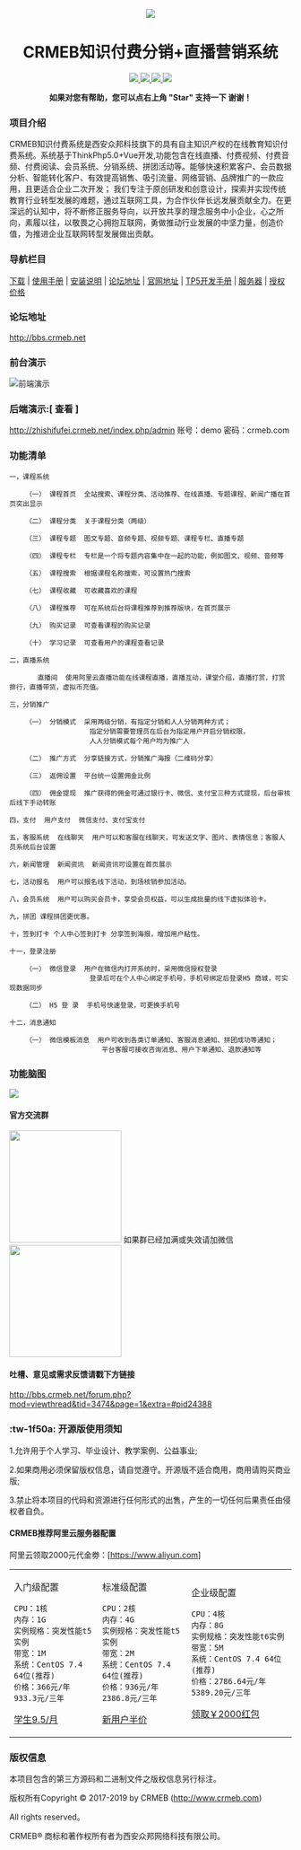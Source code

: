 
<p align="center">
    <img src="https://images.gitee.com/uploads/images/2018/1214/151026_2299df23_892944.gif" />
</p>
<h1 align="center">CRMEB知识付费分销+直播营销系统</h1> 
<p align="center">
    <a href="http://www.crmeb.com">
        <img src="https://img.shields.io/badge/OfficialWebsite-CRMEB-yellow.svg" />
    </a>

<a href="http://www.crmeb.com">
        <img src="https://img.shields.io/badge/Licence-GPL3.0-green.svg?style=flat" />
    </a>
    <a href="http://www.crmeb.com">
        <img src="https://img.shields.io/badge/Edition-3.0-blue.svg" />
    </a>
     <a href="https://gitee.com/ZhongBangKeJi/CRMEB/repository/archive/master.zip">
        <img src="https://img.shields.io/badge/download-80m-red.svg" />
    </a>
    </p>
<p align="center">    
    <b>如果对您有帮助，您可以点右上角 "Star" 支持一下 谢谢！</b>
</p>

### 项目介绍

CRMEB知识付费系统是西安众邦科技旗下的具有自主知识产权的在线教育知识付费系统。系统基于ThinkPhp5.0+Vue开发,功能包含在线直播、付费视频、付费音频、付费阅读、会员系统、分销系统、拼团活动等。能够快速积累客户、会员数据分析、智能转化客户、有效提高销售、吸引流量、网络营销、品牌推广的一款应用，且更适合企业二次开发；
我们专注于原创研发和创意设计，探索并实现传统教育行业转型发展的难题，通过互联网工具，为合作伙伴长远发展贡献全力。在更深远的认知中，将不断修正服务导向，以开放共享的理念服务中小企业，心之所向，素履以往，以敬畏之心拥抱互联网，勇做推动行业发展的中坚力量，创造价值，为推进企业互联网转型发展做出贡献。

### 导航栏目

[下载](https://gitee.com/ZhongBangKeJi/crmeb_zzff_class/tree/master)
 | [使用手册](https://help.crmeb.net)
 | [安装说明](http://help.crmeb.net/crmeb_zsff/1514710)
 | [论坛地址](http://bbs.crmeb.net)
 | [官网地址](https://www.crmeb.com)
 | [TP5开发手册](https://www.kancloud.cn/manual/thinkphp5/118003)
 | [服务器](https://promotion.aliyun.com/ntms/yunparter/invite.html?userCode=dligum2z)
 | [授权价格](https://www.crmeb.com)
###  论坛地址
http://bbs.crmeb.net
###  前台演示
![前端演示](/readme/images/前端演示二维码.jpg)

### 后端演示:[ 查看 ]

http://zhishifufei.crmeb.net/index.php/admin 账号：demo    密码：crmeb.com
###  功能清单
    一，课程系统
    
        （一） 课程首页  全站搜索、课程分类、活动推荐、在线直播、专题课程、新闻广播在首页突出显示
        
        （二） 课程分类  关于课程分类（两级）
        
        （三） 课程专题  图文专题、音频专题、视频专题、课程专栏、直播专题
        
        （四） 课程专栏  专栏是一个将专题内容集中在一起的功能，例如图文、视频、音频等
        
        （五） 课程搜索  根据课程名称搜索，可设置热门搜索
        
        （七） 课程收藏  可收藏喜欢的课程
        
        （八） 课程推荐  可在系统后台将课程推荐到推荐版块，在首页展示
        
        （九） 购买记录  可查看课程的购买记录
        
        （十） 学习记录  可查看用户的课程查看记录
        
    二，直播系统
    
           直播间  使用阿里云直播功能在线课程直播，直播互动，课堂介绍，直播打赏，打赏排行，直播带货，虚拟币充值。
    
    三，分销推广
    
        （一） 分销模式  采用两级分销，有指定分销和人人分销两种方式；
                        指定分销需要管理员在后台为指定用户开启分销权限，
                        人人分销模式每个用户均为推广人
                        
        （二） 推广方式  分享链接方式，分销推广海报（二维码分享）
        
        （三） 返佣设置  平台统一设置佣金比例  
        
        （四） 佣金提现  推广获得的佣金可通过银行卡、微信、支付宝三种方式提现，后台审核后线下手动转账
        
    四，支付  用户支付  微信支付、支付宝支付 
        
    五，客服系统  在线聊天  用户可以和客服在线聊天，可发送文字、图片、表情信息；客服人员系统后台设置
        
    六，新闻管理  新闻资讯  新闻资讯可设置在首页展示 
    
    七，活动报名  用户可以报名线下活动，到场核销参加活动。
    
    八，会员系统  用户可以购买会员卡，享受会员权益，可以生成批量的线下虚拟体验卡。
    
    九，拼团 课程拼团更优惠。
    
    十，签到打卡 个人中心签到打卡 分享签到海报，增加用户粘性。
        
    十一，登录注册
    
        （一） 微信登录  用户在微信内打开系统时，采用微信授权登录
                        登录后可在个人中心绑定手机号，手机号绑定后登录H5 商城，可实现数据同步 
                        
        （二） H5 登 录  手机号快速登录，可更换手机号       
        
    十二，消息通知
    
        （一） 微信模板消息  用户可收到各类订单通知、客服消息通知、拼团成功等通知；
                           平台客服可接收咨询消息、用户下单通知、退款通知等     

        
###  功能脑图
![](/readme/images/知识付费v1.2.png)

####  官方交流群
<img src="/readme/images/知识付费1.png"  height="200" width="200">   如果群已经加满或失效请加微信 <img src="/readme/images/st.jpg"  height="200" width="200">

#### 吐槽、意见或需求反馈请戳下方链接   
http://bbs.crmeb.net/forum.php?mod=viewthread&tid=3474&page=1&extra=#pid24388
###   :tw-1f50a: 开源版使用须知
1.允许用于个人学习、毕业设计、教学案例、公益事业;

2.如果商用必须保留版权信息，请自觉遵守。开源版不适合商用，商用请购买商业版;

3.禁止将本项目的代码和资源进行任何形式的出售，产生的一切任何后果责任由侵权者自负。

#### CRMEB推荐阿里云服务器配置

阿里云领取2000元代金劵：[<a href="https://promotion.aliyun.com/ntms/yunparter/invite.html?userCode=dligum2z">https://www.aliyun.com</a>]
 <table><tr><td> 
 
 入门级配置
 ```
 CPU：1核
 内存：1G
 实例规格：突发性能t5实例
 带宽：1M
 系统：CentOS 7.4 64位(推荐)
 价格：366元/年 933.3元/三年
 ```
 <a href="https://promotion.aliyun.com/ntms/yunparter/invite.html?userCode=dligum2z">学生9.5/月</a>
   </td>
 <td>
 
 标准级配置
 ```
 CPU：2核
 内存：4G
 实例规格：突发性能t5实例
 带宽：2M
 系统：CentOS 7.4 64位(推荐)
 价格：936元/年 2386.8元/三年
 ```
 <a href="https://promotion.aliyun.com/ntms/yunparter/invite.html?userCode=dligum2z">新用户半价</a>
 
   </td>
   <td>
 
 企业级配置
 ```
 CPU：4核
 内存：8G
 实例规格：突发性能t6实例
 带宽：5M
 系统：CentOS 7.4 64位(推荐)
 价格：2786.64元/年 5389.20元/三年
 ```
 <a href="https://promotion.aliyun.com/ntms/yunparter/invite.html?userCode=dligum2z">领取￥2000红包</a>
 
   </td>
   </tr></table>
   
### 版权信息

本项目包含的第三方源码和二进制文件之版权信息另行标注。

版权所有Copyright © 2017-2019 by CRMEB (http://www.crmeb.com)

All rights reserved。

CRMEB® 商标和著作权所有者为西安众邦网络科技有限公司。    
    






